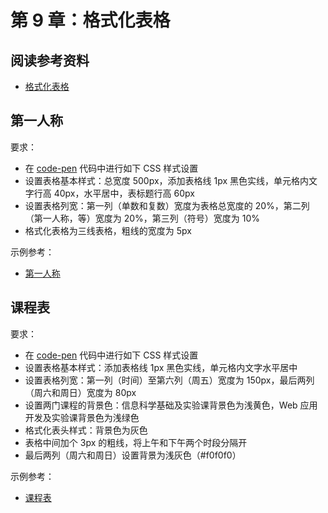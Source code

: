 # 第 9 章：格式化表格

## 阅读参考资料

- [格式化表格](https://developer.mozilla.org/zh-CN/docs/Learn/CSS/Building_blocks/Styling_tables)

## 第一人称

要求：
- 在 [code-pen](https://codepen.io/wangding/pen/NWpbNdx?editors=1100) 代码中进行如下 CSS 样式设置
- 设置表格基本样式：总宽度 500px，添加表格线 1px 黑色实线，单元格内文字行高 40px，水平居中，表标题行高 60px
- 设置表格列宽：第一列（单数和复数）宽度为表格总宽度的 20%，第二列（第一人称，等）宽度为 20%，第三列（符号）宽度为 10%
- 格式化表格为三线表格，粗线的宽度为 5px

示例参考：
- [第一人称](https://wangding.github.io/css-demo/05-table/01-personal-pronouns.html)

## 课程表

要求：
- 在 [code-pen](https://codepen.io/wangding/pen/GRWNZPJ?editors=1100) 代码中进行如下 CSS 样式设置
- 设置表格基本样式：添加表格线 1px 黑色实线，单元格内文字水平居中
- 设置表格列宽：第一列（时间）至第六列（周五）宽度为 150px，最后两列（周六和周日）宽度为 80px
- 设置两门课程的背景色：信息科学基础及实验课背景色为浅黄色，Web 应用开发及实验课背景色为浅绿色
- 格式化表头样式：背景色为灰色
- 表格中间加个 3px 的粗线，将上午和下午两个时段分隔开
- 最后两列（周六和周日）设置背景为浅灰色（#f0f0f0）

示例参考：
- [课程表](https://wangding.github.io/css-demo/05-table/02-time-table.html)
